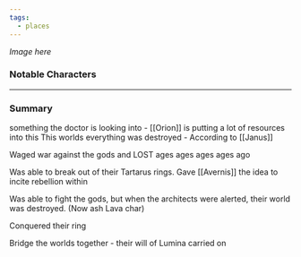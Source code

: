 ```yaml
---
tags:
  - places
---
```


*Image here*

### Notable Characters


___
### Summary
something the doctor is looking into - [[Orion]] is putting a lot of resources into this
This worlds everything was destroyed - According to [[Janus]]

Waged war against the gods and LOST ages ages ages ages ago

Was able to break out of their Tartarus rings. Gave [[Avernis]] the idea to incite rebellion within 

Was able to fight the gods, but when the architects were alerted, their world was destroyed. (Now ash Lava char)

Conquered their ring

Bridge the worlds together - their will of Lumina carried on